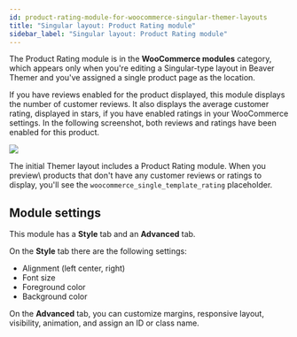 ```yaml
---
id: product-rating-module-for-woocommerce-singular-themer-layouts
title: "Singular layout: Product Rating module"
sidebar_label: "Singular layout: Product Rating module"
---
```


The Product Rating module is in the **WooCommerce modules** category, which appears only when you're editing a Singular-type layout in Beaver Themer and you've assigned a single product page as the location.

If you have reviews enabled for the product displayed, this module displays the number of customer reviews. It also displays the average customer rating, displayed in stars, if you have enabled ratings in your WooCommerce settings. In the following screenshot, both reviews and ratings have been enabled for this product.

![](/img/product-rating-module-for-woocommerce-singular-theme-layouts-themer-f45c7ca8.png)

The initial Themer layout includes a Product Rating module. When you preview\ products that don't have any customer reviews or ratings to display, you'll see the `woocommerce_single_template_rating` placeholder.

## Module settings

This module has a **Style** tab and an **Advanced** tab.

On the **Style** tab there are the following settings:

  * Alignment (left center, right)
  * Font size
  * Foreground color
  * Background color

On the **Advanced** tab, you can customize margins, responsive layout, visibility, animation, and assign an ID or class name.
